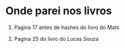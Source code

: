 # Onde parei nos livros

1. Pagina 17 antes de hashes do livro do Mats

2. Pagina 25 do livro do Lucas Souza
